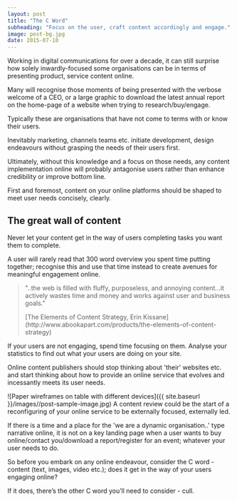 ```yaml
---
layout: post
title: "The C Word"
subheading: "Focus on the user, craft content accordingly and engage."
image: post-bg.jpg
date: 2015-07-10
---
```


Working in digital communications for over a decade, it can still surprise how solely inwardly-focused some organisations can be in terms of presenting product, service content online.

Many will recognise those moments of being presented with the verbose welcome of a CEO, or a large graphic to download the latest annual report on the home-page of a website when trying to research/buy/engage.

Typically these are organisations that have not come to terms with or know their users.

Inevitably marketing, channels teams etc. initiate development, design endeavours without grasping the needs of their users first.

Ultimately, without this knowledge and a focus on those needs, any content implementation online will probably antagonise users rather than enhance credibility or improve bottom line.

First and foremost, content on your online platforms should be shaped to meet user needs concisely, clearly.

## The great wall of content

Never let your content get in the way of users completing tasks you want them to complete.

A user will rarely read that 300 word overview you spent time putting together; recognise this and use that time instead to create avenues for meaningful engagement online.

> "..the web is filled with fluffy, purposeless, and annoying content...it actively wastes time and money and works against user and business goals."
> 
> <footer>[The Elements of Content Strategy, Erin Kissane](http://www.abookapart.com/products/the-elements-of-content-strategy)</footer>

If your users are not engaging, spend time focusing on them. Analyse your statistics to find out what your users are doing on your site.

Online content publishers should stop thinking about 'their' websites etc. and start thinking about how to provide an online service that evolves and incessantly meets its user needs.

![Paper wireframes on table with different devices]({{ site.baseurl }}/images//post-sample-image.jpg) <span class="caption text-muted">A content review could be the start of a reconfiguring of your online service to be externally focused, externally led.</span>

If there is a time and a place for the 'we are a dynamic organisation..' type narrative online, it is not on a key landing page when a user wants to buy online/contact you/download a report/register for an event; whatever your user needs to do.

So before you embark on any online endeavour, consider the C word - content (text, images, video etc.); does it get in the way of your users engaging online?

If it does, there’s the other C word you’ll need to consider - cull.
